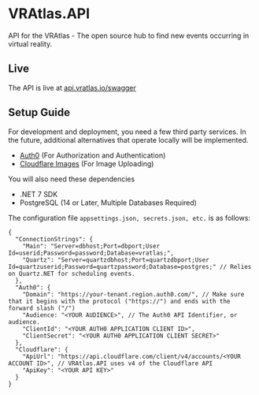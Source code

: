 # VRAtlas.API
API for the VRAtlas - The open source hub to find new events occurring in virtual reality.

## Live

The API is live at [api.vratlas.io/swagger](https://api.vratlas.io/swagger)

## Setup Guide

For development and deployment, you need a few third party services. In the future, additional alternatives that operate locally will be implemented.
* [Auth0](https://auth0.com) (For Authorization and Authentication)
* [Cloudflare Images](https://www.cloudflare.com/products/cloudflare-images/) (For Image Uploading)

You will also need these dependencies
* .NET 7 SDK
* PostgreSQL (14 or Later, Multiple Databases Required)

The configuration file `appsettings.json, secrets.json, etc.` is as follows:
```jsonc
{
  "ConnectionStrings": {
    "Main": "Server=dbhost;Port=dbport;User Id=userid;Password=password;Database=vratlas;",
    "Quartz": "Server=quartzdbhost;Port=quartzdbport;User Id=quartzuserid;Password=quartzpassword;Database=postgres;" // Relies on Quartz.NET for scheduling events.
  },
  "Auth0": {
    "Domain": "https://your-tenant.region.auth0.com/", // Make sure that it begins with the protocol ("https://") and ends with the forward slash ("/")
    "Audience: "<YOUR AUDIENCE>", // The Auth0 API Identifier, or audience.
    "ClientId": "<YOUR AUTH0 APPLICATION CLIENT ID>",
    "ClientSecret": "<YOUR AUTH0 APPLICATION CLIENT SECRET>"
  },
  "Cloudflare": {
    "ApiUrl": "https://api.cloudflare.com/client/v4/accounts/<YOUR ACCOUNT ID>", // VRAtlas.API uses v4 of the Cloudflare API
    "ApiKey": "<YOUR API KEY>"
  }
}
```
```

